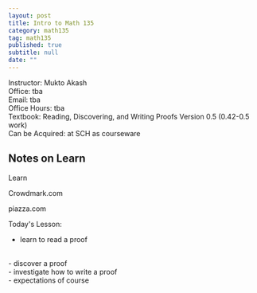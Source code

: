 ```yaml
---
layout: post
title: Intro to Math 135
category: math135
tag: math135
published: true
subtitle: null
date: ""
---
```

<div class="text-center">
Instructor: Mukto Akash
<br>
Office: tba
<br>
Email: tba
<br>
Office Hours: tba
<br>
Textbook: Reading, Discovering, and Writing Proofs Version 0.5 (0.42-0.5 work)
<br>
Can be Acquired: at SCH as courseware
<br>
</div>

## Notes on Learn

Learn

Crowdmark.com

piazza.com

Today's Lesson:
<br/>
- learn to read a proof
<br>
- discover a proof
<br>  
- investigate how to write a proof
<br>
- expectations of course  
<br>
